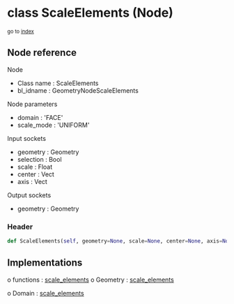 # class ScaleElements (Node)

<sub>go to [index](/docs/index.md)</sub>

## Node reference

Node
 - Class name : ScaleElements
 - bl_idname : GeometryNodeScaleElements

Node parameters
 - domain : 'FACE'
 - scale_mode : 'UNIFORM'

Input sockets
 - geometry : Geometry
 - selection : Bool
 - scale : Float
 - center : Vect
 - axis : Vect

Output sockets
 - geometry : Geometry

### Header

``` python
def ScaleElements(self, geometry=None, scale=None, center=None, axis=None, selection=None, domain='FACE', scale_mode='UNIFORM', node_label=None, node_color=None):
```

## Implementations

o functions : [scale_elements](/docs/GeoNodes_classes/GLOBAL.md#scale_elements)
o Geometry : [scale_elements](/docs/GeoNodes_classes/Geometry.md#scale_elements)

o Domain : [scale_elements](/docs/GeoNodes_classes/Domain.md#scale_elements)


